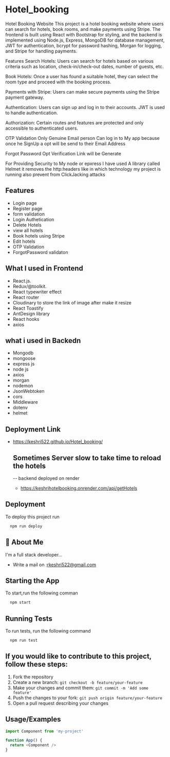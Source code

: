 # Hotel_booking

Hotel Booking Website
This project is a hotel booking website where users can search for hotels, book rooms, and make payments using Stripe. The frontend is built using React with Bootstrap for styling, and the backend is implemented using Node.js, Express, MongoDB for database management, JWT for authentication, bcrypt for password hashing, Morgan for logging, and Stripe for handling payments.

Features
Search Hotels: Users can search for hotels based on various criteria such as location, check-in/check-out dates, number of guests, etc.

Book Hotels: Once a user has found a suitable hotel, they can select the room type and proceed with the booking process.

Payments with Stripe: Users can make secure payments using the Stripe payment gateway.

Authentication: Users can sign up and log in to their accounts. JWT is used to handle authentication.

Authorization: Certain routes and features are protected and only accessible to authenticated users.

OTP Validation Only Genuine Email person Can log in to My app because once he SignUp a opt will be send to their Email Address

Forgot Password Opt Verification Link will be Generate 

For Providing Security to My node or epxress I have used A library called Helmet it removes the http:headers like in which technology my project is running also prevent from ClickJacking attacks

## Features
- Login page
- Register page
- form validation
- Login Authetication
- Delete Hotels
- view all hotels
- Book hotels using Stripe
- Edit hotels
- OTP Validation
- ForgotPassword validaton


## What I used in Frontend
- React.js.
- Redux/@toolkit.
- React typewriter effect
- React router
- Cloudinary to store the link of image after make it resize
- React Toastify
- AntDesign library
- React hooks
- axios
## what i used in Backedn
- Mongodb
- mongoose
- express js
- node js
- axios
- morgan
- nodemon
- JsonWebtoken
- cors
- Middleware
- dotenv
- helmet

## Deployment Link
- https://keshri522.github.io/Hotel_booking/

   ## Sometimes Server slow to take time to reload the hotels
  -- backend deployed on render
  - https://keshrihotelbooking.onrender.com/api/getHotels
    

 
## Deployment

To deploy this project run

```bash
  npm run deploy
```


## 🚀 About Me
I'm a full stack developer...
- Write a mail on :rkeshri522@gmail.com


## Starting the App

To start,run the following comman

```bash
  npm start
```


## Running Tests

To run tests, run the following command

```bash
  npm run test
```
## If you would like to contribute to this project, follow these steps:

1. Fork the repository
2. Create a new branch: `git checkout -b feature/your-feature`
3. Make your changes and commit them: `git commit -m 'Add some feature'`
4. Push the changes to your fork: `git push origin feature/your-feature`
5. Open a pull request describing your changes

## Usage/Examples

```javascript
import Component from 'my-project'

function App() {
  return <Component />
}
```

